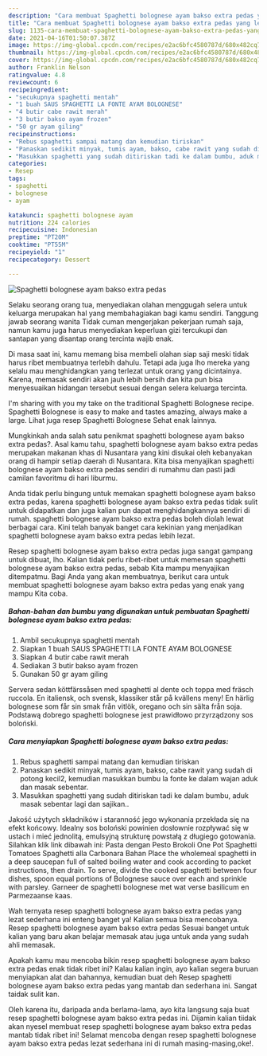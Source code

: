```yaml
---
description: "Cara membuat Spaghetti bolognese ayam bakso extra pedas yang lezat Untuk Jualan"
title: "Cara membuat Spaghetti bolognese ayam bakso extra pedas yang lezat Untuk Jualan"
slug: 1135-cara-membuat-spaghetti-bolognese-ayam-bakso-extra-pedas-yang-lezat-untuk-jualan
date: 2021-04-16T01:50:07.387Z
image: https://img-global.cpcdn.com/recipes/e2ac6bfc4580787d/680x482cq70/spaghetti-bolognese-ayam-bakso-extra-pedas-foto-resep-utama.jpg
thumbnail: https://img-global.cpcdn.com/recipes/e2ac6bfc4580787d/680x482cq70/spaghetti-bolognese-ayam-bakso-extra-pedas-foto-resep-utama.jpg
cover: https://img-global.cpcdn.com/recipes/e2ac6bfc4580787d/680x482cq70/spaghetti-bolognese-ayam-bakso-extra-pedas-foto-resep-utama.jpg
author: Franklin Nelson
ratingvalue: 4.8
reviewcount: 6
recipeingredient:
- "secukupnya spaghetti mentah"
- "1 buah SAUS SPAGHETTI LA FONTE AYAM BOLOGNESE"
- "4 butir cabe rawit merah"
- "3 butir bakso ayam frozen"
- "50 gr ayam giling"
recipeinstructions:
- "Rebus spaghetti sampai matang dan kemudian tiriskan"
- "Panaskan sedikit minyak, tumis ayam, bakso, cabe rawit yang sudah di potong kecil2, kemudian masukkan bumbu la fonte ke dalam wajan aduk dan masak sebentar."
- "Masukkan spaghetti yang sudah ditiriskan tadi ke dalam bumbu, aduk masak sebentar lagi dan sajikan.."
categories:
- Resep
tags:
- spaghetti
- bolognese
- ayam

katakunci: spaghetti bolognese ayam 
nutrition: 224 calories
recipecuisine: Indonesian
preptime: "PT20M"
cooktime: "PT55M"
recipeyield: "1"
recipecategory: Dessert

---
```



![Spaghetti bolognese ayam bakso extra pedas](https://img-global.cpcdn.com/recipes/e2ac6bfc4580787d/680x482cq70/spaghetti-bolognese-ayam-bakso-extra-pedas-foto-resep-utama.jpg)

Selaku seorang orang tua, menyediakan olahan menggugah selera untuk keluarga merupakan hal yang membahagiakan bagi kamu sendiri. Tanggung jawab seorang  wanita Tidak cuman mengerjakan pekerjaan rumah saja, namun kamu juga harus menyediakan keperluan gizi tercukupi dan santapan yang disantap orang tercinta wajib enak.

Di masa  saat ini, kamu memang bisa membeli olahan siap saji meski tidak harus ribet membuatnya terlebih dahulu. Tetapi ada juga lho mereka yang selalu mau menghidangkan yang terlezat untuk orang yang dicintainya. Karena, memasak sendiri akan jauh lebih bersih dan kita pun bisa menyesuaikan hidangan tersebut sesuai dengan selera keluarga tercinta. 

I&#39;m sharing with you my take on the traditional Spaghetti Bolognese recipe. Spaghetti Bolognese is easy to make and tastes amazing, always make a large. Lihat juga resep Spaghetti Bolognese Sehat enak lainnya.

Mungkinkah anda salah satu penikmat spaghetti bolognese ayam bakso extra pedas?. Asal kamu tahu, spaghetti bolognese ayam bakso extra pedas merupakan makanan khas di Nusantara yang kini disukai oleh kebanyakan orang di hampir setiap daerah di Nusantara. Kita bisa menyajikan spaghetti bolognese ayam bakso extra pedas sendiri di rumahmu dan pasti jadi camilan favoritmu di hari liburmu.

Anda tidak perlu bingung untuk memakan spaghetti bolognese ayam bakso extra pedas, karena spaghetti bolognese ayam bakso extra pedas tidak sulit untuk didapatkan dan juga kalian pun dapat menghidangkannya sendiri di rumah. spaghetti bolognese ayam bakso extra pedas boleh diolah lewat berbagai cara. Kini telah banyak banget cara kekinian yang menjadikan spaghetti bolognese ayam bakso extra pedas lebih lezat.

Resep spaghetti bolognese ayam bakso extra pedas juga sangat gampang untuk dibuat, lho. Kalian tidak perlu ribet-ribet untuk memesan spaghetti bolognese ayam bakso extra pedas, sebab Kita mampu menyajikan ditempatmu. Bagi Anda yang akan membuatnya, berikut cara untuk membuat spaghetti bolognese ayam bakso extra pedas yang enak yang mampu Kita coba.

<!--inarticleads1-->

##### Bahan-bahan dan bumbu yang digunakan untuk pembuatan Spaghetti bolognese ayam bakso extra pedas:

1. Ambil secukupnya spaghetti mentah
1. Siapkan 1 buah SAUS SPAGHETTI LA FONTE AYAM BOLOGNESE
1. Siapkan 4 butir cabe rawit merah
1. Sediakan 3 butir bakso ayam frozen
1. Gunakan 50 gr ayam giling


Servera sedan köttfärssåsen med spaghetti al dente och toppa med fräsch ruccola. En italiensk, och svensk, klassiker står på kvällens meny! En härlig bolognese som får sin smak från vitlök, oregano och sin sälta från soja. Podstawą dobrego spaghetti bolognese jest prawidłowo przyrządzony sos boloński. 

<!--inarticleads2-->

##### Cara menyiapkan Spaghetti bolognese ayam bakso extra pedas:

1. Rebus spaghetti sampai matang dan kemudian tiriskan
1. Panaskan sedikit minyak, tumis ayam, bakso, cabe rawit yang sudah di potong kecil2, kemudian masukkan bumbu la fonte ke dalam wajan aduk dan masak sebentar.
1. Masukkan spaghetti yang sudah ditiriskan tadi ke dalam bumbu, aduk masak sebentar lagi dan sajikan..


Jakość użytych składników i staranność jego wykonania przekłada się na efekt końcowy. Idealny sos boloński powinien dosłownie rozpływać się w ustach i mieć jednolitą, emulsyjną strukturę powstałą z długiego gotowania. Silahkan klik link dibawah ini: Pasta dengan Pesto Brokoli One Pot Spaghetti Tomatoes Spaghetti alla Carbonara Bahan Place the wholemeal spaghetti in a deep saucepan full of salted boiling water and cook according to packet instructions, then drain. To serve, divide the cooked spaghetti between four dishes, spoon equal portions of Bolognese sauce over each and sprinkle with parsley. Garneer de spaghetti bolognese met wat verse basilicum en Parmezaanse kaas. 

Wah ternyata resep spaghetti bolognese ayam bakso extra pedas yang lezat sederhana ini enteng banget ya! Kalian semua bisa mencobanya. Resep spaghetti bolognese ayam bakso extra pedas Sesuai banget untuk kalian yang baru akan belajar memasak atau juga untuk anda yang sudah ahli memasak.

Apakah kamu mau mencoba bikin resep spaghetti bolognese ayam bakso extra pedas enak tidak ribet ini? Kalau kalian ingin, ayo kalian segera buruan menyiapkan alat dan bahannya, kemudian buat deh Resep spaghetti bolognese ayam bakso extra pedas yang mantab dan sederhana ini. Sangat taidak sulit kan. 

Oleh karena itu, daripada anda berlama-lama, ayo kita langsung saja buat resep spaghetti bolognese ayam bakso extra pedas ini. Dijamin kalian tiidak akan nyesel membuat resep spaghetti bolognese ayam bakso extra pedas mantab tidak ribet ini! Selamat mencoba dengan resep spaghetti bolognese ayam bakso extra pedas lezat sederhana ini di rumah masing-masing,oke!.

